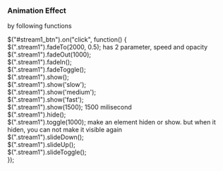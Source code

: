 ### Animation Effect
by following functions

$("#stream1_btn").on("click", function() { \
		$(".stream1").fadeTo(2000, 0.5);  has 2 parameter, speed and opacity \
		$(".stream1").fadeOut(1000); \
		$(".stream1").fadeIn(); \
		$(".stream1").fadeToggle();  \
		$(".stream1").show();  \
		$(".stream1").show('slow'); \
		$(".stream1").show('medium');  \
		$(".stream1").show('fast');  \
		$(".stream1").show(1500);     1500 milisecond  \
		$(".stream1").hide();  \
		$(".stream1").toggle(1000);  make an element hiden or show. but when it hiden, you can not make it visible again  \
		$(".stream1").slideDown();  \
		$(".stream1").slideUp();  \
		$(".stream1").slideToggle(); \
	});